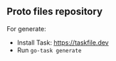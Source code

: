 ## Proto files repository

For generate:
- Install Task: https://taskfile.dev
- Run `go-task generate` 
